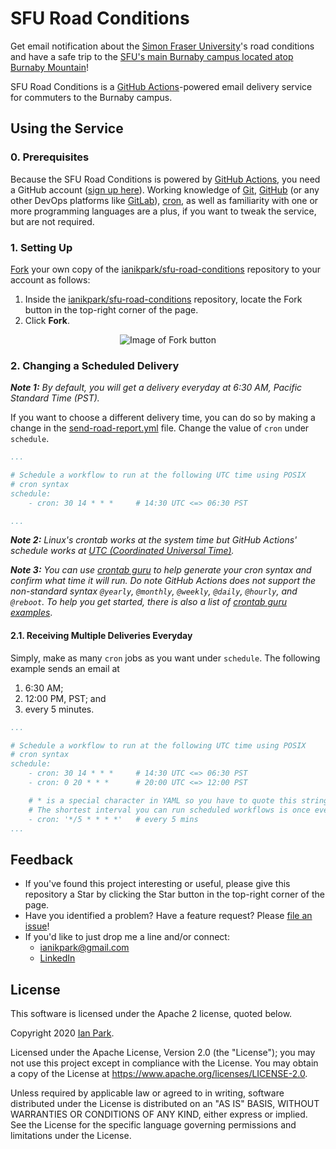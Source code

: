 # SFU Road Conditions

Get email notification about the [Simon Fraser University](https://www.sfu.ca/)'s road conditions and have a safe trip to the [SFU's main Burnaby campus located atop Burnaby Mountain](https://goo.gl/maps/jwt6t7cHvowhUatP8)!

SFU Road Conditions is a [GitHub Actions](https://github.com/features/actions)-powered email delivery service for commuters to the Burnaby campus.

## Using the Service

### 0. Prerequisites

Because the SFU Road Conditions is powered by [GitHub Actions](https://github.com/features/actions), you need a GitHub account ([sign up here](https://github.com/join)). Working knowledge of [Git](https://git-scm.com/), [GitHub](https://github.com/) (or any other DevOps platforms like [GitLab](https://about.gitlab.com/)), [cron](https://en.wikipedia.org/wiki/Cron), as well as familiarity with one or more programming languages are a plus, if you want to tweak the service, but are not required.

### 1. Setting Up

[Fork](https://help.github.com/en/github/getting-started-with-github/fork-a-repo) your own copy of the [ianikpark/sfu-road-conditions](https://github.com/ianikpark/sfu-road-conditions) repository to your account as follows:

1. Inside the [ianikpark/sfu-road-conditions](https://github.com/ianikpark/sfu-road-conditions) repository, locate the Fork button in the top-right corner of the page.
2. Click **Fork**.

<p align="center">
    <img alt="Image of Fork button" src="https://user-images.githubusercontent.com/16889308/74393103-f0a93480-4dbd-11ea-892c-da0618ac1c04.png">
</p>

### 2. Changing a Scheduled Delivery

_**Note 1:** By default, you will get a delivery everyday at 6:30 AM, Pacific Standard Time (PST)._

If you want to choose a different delivery time, you can do so by making a change in the [send-road-report.yml](.github/workflows/send-road-report.yml) file. Change the value of `cron` under `schedule`.

```yaml
...

# Schedule a workflow to run at the following UTC time using POSIX
# cron syntax
schedule:
    - cron: 30 14 * * *     # 14:30 UTC <=> 06:30 PST

...
```

_**Note 2:** Linux's crontab works at the system time but GitHub Actions' schedule works at [UTC (Coordinated Universal Time)](https://en.wikipedia.org/wiki/Coordinated_Universal_Time)._

_**Note 3:** You can use [crontab guru](https://crontab.guru/) to help generate your cron syntax and confirm what time it will run. Do note GitHub Actions does not support the non-standard syntax `@yearly`, `@monthly`, `@weekly`, `@daily`, `@hourly`, and `@reboot`. To help you get started, there is also a list of [crontab guru examples](https://crontab.guru/examples.html)_.

#### 2.1. Receiving Multiple Deliveries Everyday

Simply, make as many `cron` jobs as you want under `schedule`. The following example sends an email at

1. 6:30 AM;
2. 12:00 PM, PST; and
3. every 5 minutes.

```yaml
...

# Schedule a workflow to run at the following UTC time using POSIX
# cron syntax
schedule:
    - cron: 30 14 * * *     # 14:30 UTC <=> 06:30 PST
    - cron: 0 20 * * *      # 20:00 UTC <=> 12:00 PST

    # * is a special character in YAML so you have to quote this string.
    # The shortest interval you can run scheduled workflows is once every 5 minutes.
    - cron: '*/5 * * * *'   # every 5 mins
...
```

## Feedback

* If you've found this project interesting or useful, please give this repository a Star by clicking the Star button in the top-right corner of the page.
* Have you identified a problem? Have a feature request? Please [file an issue](https://github.com/ianikpark/sfu-road-conditions/issues)!
* If you'd like to just drop me a line and/or connect:
    * ianikpark@gmail.com
    * [LinkedIn](https://linkedin.com/in/ianikpark)

## License

This software is licensed under the Apache 2 license, quoted below.

Copyright 2020 [Ian Park](https://github.com/ianikpark).

Licensed under the Apache License, Version 2.0 (the "License"); you may not use this project except in compliance with the License. You may obtain a copy of the License at https://www.apache.org/licenses/LICENSE-2.0.

Unless required by applicable law or agreed to in writing, software distributed under the License is distributed on an "AS IS" BASIS, WITHOUT WARRANTIES OR CONDITIONS OF ANY KIND, either express or implied. See the License for the specific language governing permissions and limitations under the License.
